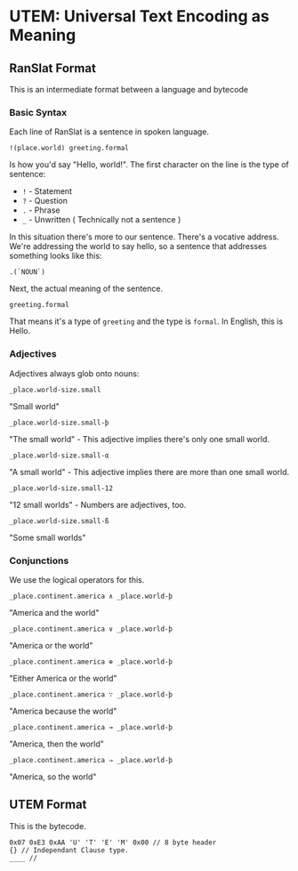 # UTEM: Universal Text Encoding as Meaning

## RanSlat Format
This is an intermediate format between a language and bytecode

### Basic Syntax
Each line of RanSlat is a sentence in spoken language.

	!(place.world) greeting.formal

Is how you'd say "Hello, world!".  The first character on the line is the type
of sentence:
* `!` - Statement
* `?` - Question
* `.` - Phrase
* `_` - Unwritten ( Technically not a sentence )

In this situation there's more to our sentence.  There's a vocative address.
We're addressing the world to say hello, so a sentence that addresses something
looks like this:

	.(`NOUN`)

Next, the actual meaning of the sentence.

	greeting.formal

That means it's a type of `greeting` and the type is `formal`.  In English, this
is Hello.

### Adjectives

Adjectives always glob onto nouns:

	_place.world-size.small

"Small world"

	_place.world-size.small-þ

"The small world" - This adjective implies there's only one small world.

	_place.world-size.small-α

"A small world" - This adjective implies there are more than one small world.

	_place.world-size.small-12

"12 small worlds" - Numbers are adjectives, too.

	_place.world-size.small-ß

"Some small worlds"

### Conjunctions

We use the logical operators for this.

	_place.continent.america ∧ _place.world-þ

"America and the world"

	_place.continent.america ∨ _place.world-þ

"America or the world"

	_place.continent.america ⊕ _place.world-þ

"Either America or the world"

	_place.continent.america ∵ _place.world-þ

"America because the world"

	_place.continent.america → _place.world-þ

"America, then the world"

	_place.continent.america ⇒ _place.world-þ

"America, so the world"

## UTEM Format
This is the bytecode.

	0x07 0xE3 0xAA 'U' 'T' 'E' 'M' 0x00 // 8 byte header
	{} // Independant Clause type.
	____ // 
